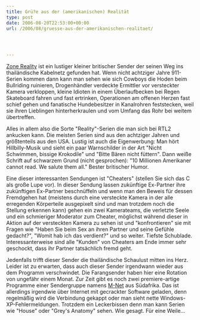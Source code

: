 ```yaml
---
title: Grü?e aus der (amerikanischen) Realität
type: post
date: 2006-08-20T22:53:00+00:00
url: /2006/08/gruesse-aus-der-amerikanischen-realitaet/




---
```

[Zone Reality][1] ist ein lustiger kleiner britischer Sender der seinen Weg ins thailändische Kabelnetz gefunden hat. Wenn nicht achtziger Jahre 911-Serien kommen dann kann man sehen wie sich Cowboys die Hoden beim Bullriding ruinieren, Drogenhändler verdeckte Ermittler vor versteckter Kamera verkloppen, kleine Idioten in einem Überlaufbecken bei Regen Skateboard fahren und fast ertrinken, Operationen am offenen Herzen fast schief gehen und fanatische Hundebesitzer in Kanalrohren feststecken, weil sie ihren Lieblingen hinterherkraulen und vom Umfang das Rohr bei weitem übertreffen.

Alles in allem also die Sorte "Reality"-Serien die man sich bei RTL2 ankucken kann. Die meisten Serien sind aus den achtziger Jahren und größtenteils aus den <span class="caps">USA</span>. Lustig ist auch die Eigenwerbung: Man hört Hillbilly-Musik und sieht ein paar Warnschilder in der Art "Nicht Schwimmen, bissige Krokodile" und "Bitte Bären nicht füttern". Dann weiße Schrift auf schwarzem Grund (nicht gesprochen): "10 Millionen Amerikaner cannot read. We salute them all." Bester britischer Humor.

Eine dieser interessanten Sendungen ist "Cheaters" (stellen Sie sich das C als große Lupe vor). In dieser Sendung lassen zukünftige Ex-Partner ihre zukünftigen Ex-Partner beschnüffeln und wenn man den Beweis für dessen Fremdgehen hat (meistens durch eine versteckte Kamera in der alle erregenden Körperteile ausgepixelt sind und man trotzdem noch die Stellung erkennen kann) gehen ein zwei Kamerateams, die verletzte Seele und ein schmieriger Moderator zum Cheater, möglichst während dieser in Aktion auf der versteckten Kamera zu sehen ist und "konfrontieren" sie mit Fragen wie "Haben Sie beim Sex an ihren Partner und seine Gefühle gedacht?", "Womit hab ich das verdient?" und so weiter. Tiefste Schublade. Interessanterweise sind alle "Kunden" von Cheaters am Ende immer sehr geschockt, dass ihr Partner tatsächlich fremd geht.

Jedenfalls trifft dieser Sender die thailändische Schaulust mitten ins Herz. Leider ist zu erwarten, dass auch dieser Sender irgendwann wieder aus dem Programm verschwindet. Die Farangsender haben hier eine Rotation von ungefähr einem Monat. Zur Zeit gibt es noch zwei premiere-artige Programme einer Sendergruppe namens [M-Net][2] aus Südafrika. Das ist allerdings irgendwie über Internet mit gecrackter Software geladen, denn regelmäßig wird die Verbindung gekappt oder man sieht nette Windows-XP-Fehlermeldungen. Trotzdem ein Leckerbissen denn man kann Serien wie "House" oder "Grey's Anatomy" sehen. Wie gesagt. Für eine Weile...

 [1]: http://www.realitytv.co.uk/
 [2]: http://www.mnet.co.za/
